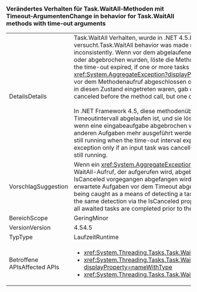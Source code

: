 ### <a name="change-in-behavior-for-taskwaitall-methods-with-time-out-arguments"></a><span data-ttu-id="e16a8-101">Verändertes Verhalten für Task.WaitAll-Methoden mit Timeout-Argumenten</span><span class="sxs-lookup"><span data-stu-id="e16a8-101">Change in behavior for Task.WaitAll methods with time-out arguments</span></span>

|   |   |
|---|---|
|<span data-ttu-id="e16a8-102">Details</span><span class="sxs-lookup"><span data-stu-id="e16a8-102">Details</span></span>|<span data-ttu-id="e16a8-103">Task.WaitAll Verhalten, wurde in .NET 4.5.In .NET Framework 4, dieser Methoden inkonsistent erwies konsistenter versucht.</span><span class="sxs-lookup"><span data-stu-id="e16a8-103">Task.WaitAll behavior was made more consistent in .NET 4.5.In the .NET Framework 4, these methods behaved inconsistently.</span></span> <span data-ttu-id="e16a8-104">Wenn vor dem abgelaufenen Timeoutintervall eine oder mehrere Aufgaben vor dem Methodenaufruf abgeschlossen oder abgebrochen wurden, löste die Methode eine <xref:System.AggregateException?displayProperty=name>-Ausnahme aus.</span><span class="sxs-lookup"><span data-stu-id="e16a8-104">When the time-out expired, if one or more tasks were completed or canceled before the method call, the method threw an <xref:System.AggregateException?displayProperty=name> exception.</span></span> <span data-ttu-id="e16a8-105">Wenn vor dem abgelaufenen Timeoutintervall keine Aufgaben vor dem Methodenaufruf abgeschlossen oder abgebrochen wurden, aber eine oder mehrere Aufgaben nach dem Methodenaufruf in diesen Zustand eingetreten waren, gab die Methode „false“ zurück.</span><span class="sxs-lookup"><span data-stu-id="e16a8-105">When the time-out expired, if no tasks were completed or canceled before the method call, but one or more tasks entered these states after the method call, the method returned false.</span></span><br/><br/><span data-ttu-id="e16a8-106">In .NET Framework 4.5, diese methodenüberladungen jetzt "false" zurückgeben, wenn alle Aufgaben ausgeführt werden, wenn das Timeoutintervall abgelaufen ist, und sie lösen eine <xref:System.AggregateException?displayProperty=name> Ausnahme nur dann, wenn eine eingabeaufgabe abgebrochen wurde (unabhängig davon, ob er vor oder nach der die Methode war Rufen Sie) und keine anderen Aufgaben mehr ausgeführt werden.</span><span class="sxs-lookup"><span data-stu-id="e16a8-106">In the .NET Framework 4.5, these method overloads now return false if any tasks are still running when the time-out interval expired, and they throw an <xref:System.AggregateException?displayProperty=name> exception only if an input task was cancelled (regardless of whether it was before or after the method call) and no other tasks are still running.</span></span>|
|<span data-ttu-id="e16a8-107">Vorschlag</span><span class="sxs-lookup"><span data-stu-id="e16a8-107">Suggestion</span></span>|<span data-ttu-id="e16a8-108">Wenn ein <xref:System.AggregateException?displayProperty=name> wurde als Mittel zum Erkennen von einer Aufgabe, die vor dem WaitAll-Aufruf, der aufgerufen wird, abgebrochen wurde, dass Code stattdessen die gleiche Erkennung über die Eigenschaft IsCanceled vorgegangen abgefangen wird (z. B.:. Any(t =&gt; t.IsCanceled)) seit .NET 4.6 wird nur in diesem Fall auslösen, wenn alle erwartete Aufgaben vor dem Timeout abgeschlossen werden.</span><span class="sxs-lookup"><span data-stu-id="e16a8-108">If an <xref:System.AggregateException?displayProperty=name> was being caught as a means of detecting a task that was cancelled prior to the WaitAll call being invoked, that code should instead do the same detection via the IsCanceled property (for example: .Any(t =&gt; t.IsCanceled)) since .NET 4.6 will only throw in that case if all awaited tasks are completed prior to the timeout.</span></span>|
|<span data-ttu-id="e16a8-109">Bereich</span><span class="sxs-lookup"><span data-stu-id="e16a8-109">Scope</span></span>|<span data-ttu-id="e16a8-110">Gering</span><span class="sxs-lookup"><span data-stu-id="e16a8-110">Minor</span></span>|
|<span data-ttu-id="e16a8-111">Version</span><span class="sxs-lookup"><span data-stu-id="e16a8-111">Version</span></span>|<span data-ttu-id="e16a8-112">4.5</span><span class="sxs-lookup"><span data-stu-id="e16a8-112">4.5</span></span>|
|<span data-ttu-id="e16a8-113">Typ</span><span class="sxs-lookup"><span data-stu-id="e16a8-113">Type</span></span>|<span data-ttu-id="e16a8-114">Laufzeit</span><span class="sxs-lookup"><span data-stu-id="e16a8-114">Runtime</span></span>|
|<span data-ttu-id="e16a8-115">Betroffene APIs</span><span class="sxs-lookup"><span data-stu-id="e16a8-115">Affected APIs</span></span>|<ul><li><xref:System.Threading.Tasks.Task.WaitAll(System.Threading.Tasks.Task[],System.Int32)?displayProperty=nameWithType></li><li><xref:System.Threading.Tasks.Task.WaitAll(System.Threading.Tasks.Task[],System.Int32,System.Threading.CancellationToken)?displayProperty=nameWithType></li><li><xref:System.Threading.Tasks.Task.WaitAll(System.Threading.Tasks.Task[],System.TimeSpan)?displayProperty=nameWithType></li></ul>|

